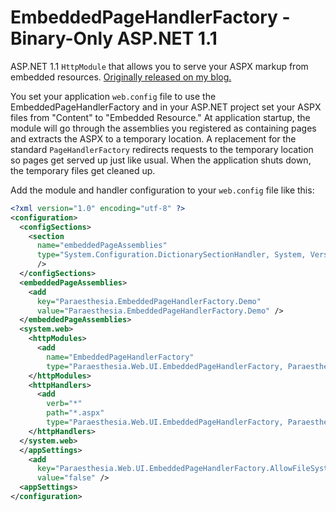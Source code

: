 # EmbeddedPageHandlerFactory - Binary-Only ASP.NET 1.1

ASP.NET 1.1 `HttpModule` that allows you to serve your ASPX markup from embedded resources. [Originally released on my blog.](http://www.paraesthesia.com/archive/2007/05/31/embeddedpagehandlerfactory-binary-only-asp.net-1.1.aspx/)

You set your application `web.config` file to use the EmbeddedPageHandlerFactory and in your ASP.NET project set your ASPX files from "Content" to "Embedded Resource." At application startup, the module will go through the assemblies you registered as containing pages and extracts the ASPX to a temporary location. A replacement for the standard `PageHandlerFactory` redirects requests to the temporary location so pages get served up just like usual. When the application shuts down, the temporary files get cleaned up.

Add the module and handler configuration to your `web.config` file like this:

```xml
<?xml version="1.0" encoding="utf-8" ?>
<configuration>
  <configSections>
    <section
      name="embeddedPageAssemblies"
      type="System.Configuration.DictionarySectionHandler, System, Version=1.0.5000.0, Culture=neutral, PublicKeyToken=b77a5c561934e089, Custom=null"
      />
  </configSections>
  <embeddedPageAssemblies>
    <add
      key="Paraesthesia.EmbeddedPageHandlerFactory.Demo"
      value="Paraesthesia.EmbeddedPageHandlerFactory.Demo" />
  </embeddedPageAssemblies>
  <system.web>
    <httpModules>
      <add
        name="EmbeddedPageHandlerFactory"
        type="Paraesthesia.Web.UI.EmbeddedPageHandlerFactory, Paraesthesia.EmbeddedPageHandlerFactory" />
    </httpModules>
    <httpHandlers>
      <add
        verb="*"
        path="*.aspx"
        type="Paraesthesia.Web.UI.EmbeddedPageHandlerFactory, Paraesthesia.EmbeddedPageHandlerFactory" />
    </httpHandlers>
  </system.web>
  </appSettings>
    <add
      key="Paraesthesia.Web.UI.EmbeddedPageHandlerFactory.AllowFileSystemPages"
      value="false" />
  <appSettings>
</configuration>
```